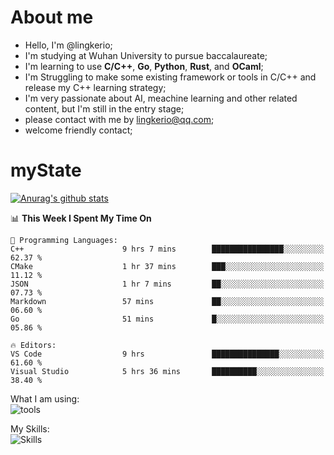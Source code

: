 # About me

- Hello, I'm @lingkerio; 
- I'm studying at Wuhan University to pursue baccalaureate;
- I'm learning to use **C/C++**, **Go**, **Python**, **Rust**, and **OCaml**;
- I'm Struggling to make some existing framework or tools in C/C++ and release my C++ learning strategy;
- I'm very passionate about AI, meachine learning and other related content, but I'm still in the entry stage;
- please contact with me by lingkerio@qq.com;
- welcome friendly contact;


# myState
[![Anurag's github stats](https://github-readme-stats.vercel.app/api?username=lingkerio&count_private=true&show_icons=true&theme=radical "![Anurag's github stats")](https://github.com/anuraghazra/github-readme-stats)

<!--[![Top Langs](https://github-readme-stats.vercel.app/api/top-langs/?username=lingkerio&layout=compact)](https://github.com/anuraghazra/github-readme-stats)-->

<!--START_SECTION:waka-->
📊 **This Week I Spent My Time On** 

```text
💬 Programming Languages: 
C++                      9 hrs 7 mins        ████████████████░░░░░░░░░   62.37 % 
CMake                    1 hr 37 mins        ███░░░░░░░░░░░░░░░░░░░░░░   11.12 % 
JSON                     1 hr 7 mins         ██░░░░░░░░░░░░░░░░░░░░░░░   07.73 % 
Markdown                 57 mins             ██░░░░░░░░░░░░░░░░░░░░░░░   06.60 % 
Go                       51 mins             █░░░░░░░░░░░░░░░░░░░░░░░░   05.86 % 

🔥 Editors: 
VS Code                  9 hrs               ███████████████░░░░░░░░░░   61.60 % 
Visual Studio            5 hrs 36 mins       ██████████░░░░░░░░░░░░░░░   38.40 % 
```


<!--END_SECTION:waka-->

What I am using:  
![tools](https://skillicons.dev/icons?i=discord,twitter,gitlab,git,github,neovim,vim,md,matlab,stackoverflow,visualstudio,vscode)  


My Skills:  
![Skills](https://skillicons.dev/icons?i=bash,c,cpp,cmake,ocaml,docker,latex,go,html,v,codepen,java,linux,powershell,py,qt,regex,rust,php)  
